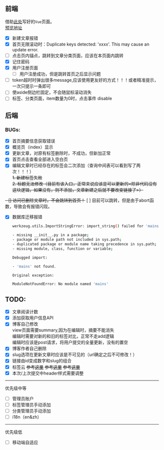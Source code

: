 
## 前端

借助[此处](https://github.com/shimh-develop/blog-vue-springboot)写好的`Vue`页面。     
[预览地址](http://shiminghui.top:8000/)

- [x] 新建文章报错
- [x] 首页无限滚动时：Duplicate keys detected: 'xxxx'. This may cause an update error.
- [ ] 点击页内锚点，跳转到文章分类页面，应该在本页面内跳转
- [x] 记住密码
- [x] 用户注册页面
    - [ ] 用户注册成功，但是跳转首页之后显示问题
- [ ] token超时时弹出很多message,应该使用更友好的方式！！！或者精准提示，一次只提示一条即可
- [ ] 使aside侧边栏固定，不会随鼠标滚动消失
- [ ] 标签、分类页面，item数量为0时，点击事件 disable

## 后端

### BUGs:
- [x] 首页摘要信息获取错误
- [x] 概览页（index）显示
- [x] 更新文章，对原有标签删除时，不成功，但新加正常
- [x] 首页点击查看全部进入空白页
- [x] 编辑文章时已经存在的标签会二次添加（查询中间表可以看到写了两次！！！）  
    ~~1. 新建标签失败~~  
    ~~2. 标题无法修改（目前有该入口，正常来说应该是可以更新的<除非代码没有这块逻辑，如果没有，则不添加，文章新建之后就不要改变链接了>）~~

~~- [] 访问已删除文章时，不会跳转到首页！~~
    [ ] 目前可以跳转，但是由于abort函数，导致会有报错闪现。

- [x] 数据库迁移报错
    ```bash
    werkzeug.utils.ImportStringError: import_string() failed for 'mains.bp'. Possible reasons are:
    
    - missing __init__.py in a package;
    - package or module path not included in sys.path;
    - duplicated package or module name taking precedence in sys.path;
    - missing module, class, function or variable;
    
    Debugged import:
    
    - 'mains' not found.
    
    Original exception:
    
    ModuleNotFoundError: No module named 'mains'
    ```

## TODO:

- [x] 文章阅读计数
- [x] 添加获取用户信息API
- [x] 博客自己修改  
  view页面需要summary,因为在编辑时，摘要不能消失  
  编辑时需要对新的和旧的标签对比，正常不走add逻辑  
  编辑时应该是post请求，将用户提交的全量更新，没有的置空
- [x] 博客作者自己删除
- [x] slug选项在更新文章时应该是不可见的（url确定之后不可修改！）
- [x] 链接由id变成数字和slug的组合
- [x] 标签云
~~参考[这里](https://github.com/MikeCoder/hexo-tag-cloud)~~
~~参考[这里](https://juejin.im/post/5c99a0f7e51d454e9b3c3343)~~
~~参考[这里](https://github.com/nobalmohan/vue-tag-cloud)~~
- [x] 本次/上次提交中header样式需要调整

---
优先级中等
- [ ] 管理员账户
- [ ] 标签管理员手动添加
- [ ] 分类管理员手动添加
- [ ] i18n（en&zh）

---
优先级低

- [ ] 移动端自适应